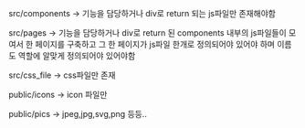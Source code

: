 src/components -> 기능을 담당하거나 div로 return 되는 js파일만 존재해야함

src/pages -> 기능을 담당하거나 div로 return 된 components 내부의 js파일들이 모여서 한 페이지를 구축하고 그 한 페이지가 js파일 한개로 정의되어야 있어야 하며 이름도 역할에 알맞게 정의되어야 있어야함

src/css_file -> css파일만 존재

public/icons -> icon 파일만

public/pics -> jpeg,jpg,svg,png 등등..
